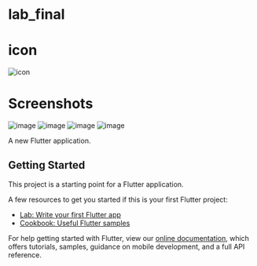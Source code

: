 # lab_final
# icon
![icon](https://user-images.githubusercontent.com/74717802/104086307-91c39800-5278-11eb-99b6-1990d237b503.png)
# Screenshots
![image](https://user-images.githubusercontent.com/74717802/104086865-2af4ad80-527d-11eb-9a41-35597d194574.png)
![image](https://user-images.githubusercontent.com/74717802/104087161-89229000-527f-11eb-83cb-07036a3fa240.png)
![image](https://user-images.githubusercontent.com/74717802/104087130-51b3e380-527f-11eb-9ec4-bc36fb9ce9bb.png)
![image](https://user-images.githubusercontent.com/74717802/104087196-cbe46800-527f-11eb-8e82-5630a30ec3b3.png)




A new Flutter application.

## Getting Started

This project is a starting point for a Flutter application.

A few resources to get you started if this is your first Flutter project:

- [Lab: Write your first Flutter app](https://flutter.dev/docs/get-started/codelab)
- [Cookbook: Useful Flutter samples](https://flutter.dev/docs/cookbook)

For help getting started with Flutter, view our
[online documentation](https://flutter.dev/docs), which offers tutorials,
samples, guidance on mobile development, and a full API reference.

